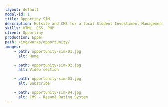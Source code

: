 ```yaml
---
layout: default
modal-id: 1
title: Opportiny SIM
description: Hotsite and CMS for a local Student Investiment Management Program.
skills: HTML, CSS, PHP
client: Opportiny
production: Eppa!
path: /img/works/opportunity/
images:
    - path: opportunity-sim-01.jpg
      alt: Home

    - path: opportunity-sim-02.jpg
      alt: Video section

    - path: opportunity-sim-03.jpg
      alt: Subscribe

    - path: opportunity-sim-04.jpg
      alt: CMS - Resumé Rating System
---
```

